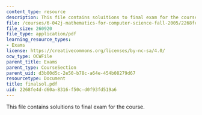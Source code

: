 ```yaml
---
content_type: resource
description: This file contains soluitions to final exam for the course.
file: /courses/6-042j-mathematics-for-computer-science-fall-2005/2268fe4dd60a8316f50cd0f93fd519a6_finalsol.pdf
file_size: 260920
file_type: application/pdf
learning_resource_types:
- Exams
license: https://creativecommons.org/licenses/by-nc-sa/4.0/
ocw_type: OCWFile
parent_title: Exams
parent_type: CourseSection
parent_uid: d3b00d5c-2e50-b78c-a64e-454b08279d67
resourcetype: Document
title: finalsol.pdf
uid: 2268fe4d-d60a-8316-f50c-d0f93fd519a6
---
```

This file contains soluitions to final exam for the course.
